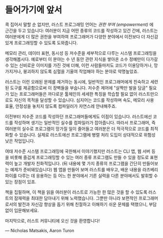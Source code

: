 # 들어가기에 앞서

콕 집어서 말할 순 없지만, 러스트 프로그래밍 언어는 *권한 부여 (empowerment)* 에
근간을 두고 있습니다: 여러분이 지금 어떤 종류의 코드를 작성하고 있건 간에,
러스트는 여러분에게 더 많은 권한을 부여하여 프로그래머가 다양한 분야에서
이전보다 더 자신감 있게 프로그래밍할 수 있도록 도와줍니다.

메모리 관리, 데이터 표현, 동시성 등 저수준을
세부적으로 다루는 시스템 프로그래밍을 생각해봅시다.
예로부터 이 분야는 수 년 동안 관련 지식을 쌓아온
소수 정예만이 다가갈 수 있는 신비로운 이미지를 가진 것에 더해,
이런 사람들마저도 코드가 이용당하거나, 망가지거나, 붕괴하지 않도록
심혈을 기울여 작업해야 하는 분야로 악명높았죠.

러스트는 이런 오래된 문제를 제거하는 동시에,
일반적인 프로그래머에게 친숙하고 세련된 도구를 제공함으로써 이 장벽들을 부숩니다.
저수준 제어에 "살짝만 발을 담글" 필요가 있는 프로그래머들은
까다로운 툴체인의 세세한 특징을 학습할 필요 없이
러스트만으로도 자신의 목적을 달성할 수 있습니다.
심지어는 코드를 작성하며 속도, 메모리 사용 효율, 안정성을 놓치지 않도록
컴파일러가 자연스레 안내해주죠.

이전부터 저수준 코드를 작성하던 프로그래머들에게도 이점이 있습니다.
러스트에선 코드를 작성하며 생기는 일반적인 실수를 컴파일러가 잡아줍니다.
따라서 프로그래머, 즉 여러분의 실수로 프로그램이 망가질 일이 줄어들고
여러분은 더 적극적으로 코드를 최적화할 수 있습니다.
실제로 러스트에선 프로그램에 병렬 처리 도입이 상대적으로 위험성 낮은 작업입니다.

여태 저수준 시스템 프로그래밍에 국한해서 이야기했지만
러스트는 CLI 앱, 웹 서버 등을 비롯해 즐겁게 프로그래밍할 수 있는
여러 종류 프로그램도 만들 수 있을 정도로 표현력이 높고 개발자 친화적입니다.
(뒤 내용에 몇 가지 종류의 프로그램을 간단히 만들어보는 예제가 준비돼있습니다)
웹 앱을 만들어 보며 러스트를 배우고, 배운 내용을 라즈베리파이를 다루는 데 응용하는 등
어느 한 분야에서 기른 실력을 다른 분야에서도 발휘할 수 있는 장점이 있죠.

책을 집필하며, 이 책을 읽을 여러분이 러스트로 가능한 한 많은 것을 할 수 있도록 러스트의 잠재력을 최대한 담아내기 위해 노력했습니다.
그뿐만 아니라 보편적인 프로그래머로서의 발전과 자신감 향상을 돕기 위해 친절하고 이해하기 쉬운 문체를 택했으니, 부담 없이 입문해보세요.

마지막으로, 러스트 커뮤니티에 오신 것을 환영합니다!

— Nicholas Matsakis, Aaron Turon
